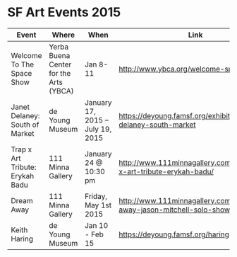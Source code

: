 SF Art Events 2015
==============
| Event | Where | When | Link |
| ----- | ----  | ---- | ---- |
| Welcome To The Space Show | Yerba Buena Center for the Arts (YBCA) | Jan 8-11 | http://www.ybca.org/welcome-space-show |
| Janet Delaney: South of Market | de Young Museum | January 17, 2015 – July 19, 2015 | https://deyoung.famsf.org/exhibitions/janet-delaney-south-market | 
| Trap x Art Tribute: Erykah Badu | 111 Minna Gallery | January 24 @ 10:30 pm | http://www.111minnagallery.com/event/trap-x-art-tribute-erykah-badu/ | 
| Dream Away | 111 Minna Gallery | Friday, May 1st 2015 |  http://www.111minnagallery.com/dream-away-jason-mitchell-solo-show/ | 
| Keith Haring | de Young Museum | Jan 10 - Feb 15 | https://deyoung.famsf.org/haring | 



